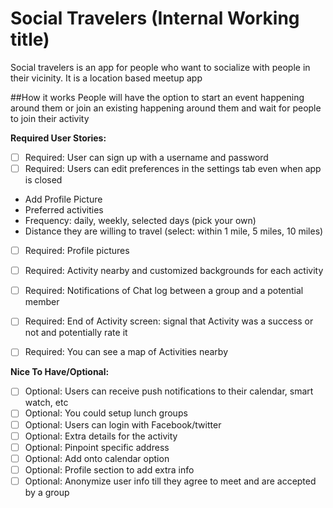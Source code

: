 # Social Travelers (Internal Working title)

Social travelers is an app for people who want to socialize with people in their vicinity. It is a location based meetup app

##How it works
People will have the option to start an event happening around them or join an existing happening around them and wait for people to join their activity


**Required User Stories:**
 * [ ] Required: User can sign up with a username and password
 * [ ] Required: Users can edit preferences in the settings tab even when app is closed
  * Add Profile Picture
  * Preferred activities
  * Frequency: daily, weekly, selected days (pick your own)
  * Distance they are willing to travel (select: within 1 mile, 5 miles, 10 miles)
 * [ ] Required: Profile pictures
 * [ ] Required: Activity nearby and customized backgrounds for each activity
 * [ ] Required: Notifications of Chat log between a group and a potential member
 * [ ] Required: End of Activity screen: signal that Activity was a success or not and potentially rate it
 * [ ] Required: You can see a map of Activities nearby


**Nice To Have/Optional:**
 * [ ] Optional: Users can receive push notifications to their calendar, smart watch, etc
 * [ ] Optional: You could setup lunch groups
 * [ ] Optional: Users can login with Facebook/twitter
 * [ ] Optional: Extra details for the activity
 * [ ] Optional: Pinpoint specific address
 * [ ] Optional: Add onto calendar option
 * [ ] Optional: Profile section to add extra info
 * [ ] Optional: Anonymize user info till they agree to meet and are accepted by a group
